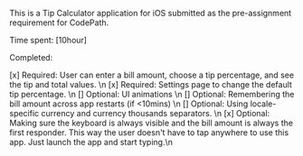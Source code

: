 This is a Tip Calculator application for iOS submitted as the pre-assignment requirement for CodePath.

Time spent: [10hour]

Completed:

[x] Required: User can enter a bill amount, choose a tip percentage, and see the tip and total values.  \n
[x] Required: Settings page to change the default tip percentage. \n
[] Optional: UI animations \n
[] Optional: Remembering the bill amount across app restarts (if <10mins) \n
[] Optional: Using locale-specific currency and currency thousands separators. \n 
[x] Optional: Making sure the keyboard is always visible and the bill amount is always the first responder. This way the user doesn't have to tap anywhere to use this app. Just launch the app and start typing.\n

